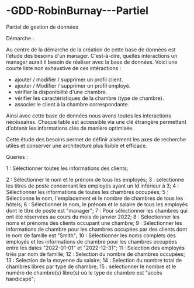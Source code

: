# -GDD-RobinBurnay---Partiel
Partiel de gestion de données


Démarche :

Au centre de la démarche de la création de cette base de données est l'étude des besoins d'un manager. C'est-à-dire, quelles interactions un manager aurait il besoin de réaliser avec la base de données. Voici une courte liste non exhaustive de ces intéractions : 

- ajouter / modifier / supprimer un profil client.
- ajouter / Modifier / supprimer un profil employé.
- vérifier la disponibilité d'une chambre.
- vérifier les caractéristiques de la chambre (type de chambre).
- associer le client à la chambre correspondante.

Ainsi avec cette base de données nous avons toutes les interactions nécéssaires. Chaque table est accessible via une clé étrangère permettant d'obtenir les informations clés de manière optimisée.

Cette étude des besoins permet de définir aisément les axes de recherche utiles et conserver une architecture plus lisible et efficace.


Queries : 

1 : Sélectionner toutes les informations des clients;

2 : Sélectionner le nom et le prénom de tous les employés;
3 : selectionne les titres de poste concernant les employés ayant un Id inférieur à 3;
4 : Sélectionner les informations de toutes les chambres occupées;
5 : Sélectionne le nom, l'emplacement et le nombre de chambres de tous les hôtels;
6 : Sélectionner le nom, le prénom et le salaire de tous les employés dont le titre de poste est "manager";
7 : Pour sélectionner les chambres qui ont été réservées au cours du mois de janvier 2022;
8 : Sélectionner les noms et prénoms des clients occupant une chambre;
9 : Sélectionner les informations de chambre pour les chambres occupées par des clients dont le nom de famille est "Smith";
10 : Sélectionner les noms complets des employés et les informations de chambre pour les chambres occupées entre les dates "2022-01-01" et "2022-12-31";
11 : Selection des employés triés par nom de famille;
12 : Selection du nombre de chambres occupées;
13 : Selection de la moyenne du salaire;
14 : Selection du nombre total de chambres libres par type de chambre;
15 : selectionner le nombre et le numéro de chambre(s) libre(s) où le type de chambre est "accès handicapé";